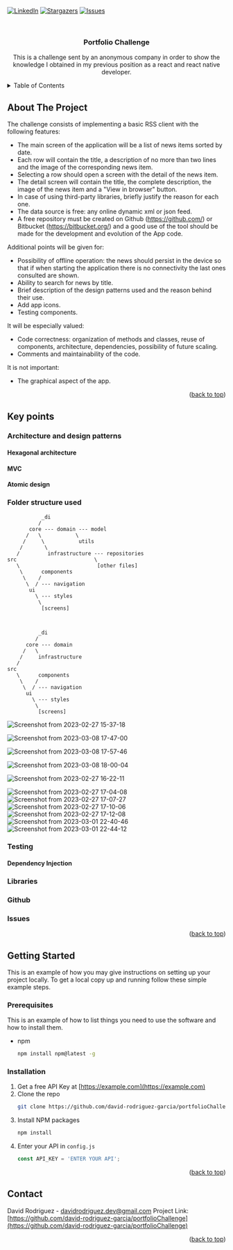 <a name="readme-top"></a>


[![LinkedIn][linkedin-shield]][linkedin-url]
[![Stargazers][stars-shield]][stars-url]
[![Issues][issues-shield]][issues-url]


<br />
<div align="center">
<h3 align="center">Portfolio Challenge</h3>

  <p align="center">
    This is a challenge sent by an anonymous company in order to show the knowledge I obtained in my previous position as a react and react native developer.
  </p>
</div>



<!-- TABLE OF CONTENTS -->
<details>
  <summary>Table of Contents</summary>
  <ol>
    <li>
      <a href="#about-the-project">About The Project</a>
    </li>
    <li>
      <a href="#key-points">Key points</a>  
      <ul>
        <li><a href="#architecture">Architecture and design patterns</a></li>
        <li><a href="#folder-structure">Folder structure</a></li>
        <li><a href="#testing">Testing</a></li>
        <ul>
          <li><a href="#dependency-injection">Dependency injection</a></li>
        </ul>
        <li><a href="#libraries">Libraries</a></li>
        <li><a href="#github">Github</a></li>
        <li><a href="#issues">Issues</a></li>
      </ul>
    </li>
    <li>
      <a href="#getting-started">Getting Started</a>
      <ul>
        <li><a href="#prerequisites">Prerequisites</a></li>
        <li><a href="#installation">Installation</a></li>
      </ul>
    </li>
    <li><a href="#contact">Contact</a></li>
  </ol>
</details>



<!-- ABOUT THE PROJECT -->
## About The Project

The challenge consists of implementing a basic RSS client with the following features:
- The main screen of the application will be a list of news items sorted by date.
- Each row will contain the title, a description of no more than two lines and the image of the corresponding news item.
- Selecting a row should open a screen with the detail of the news item.
- The detail screen will contain the title, the complete description, the image of the news item and a "View in browser" button.
- In case of using third-party libraries, briefly justify the reason for each one.
- The data source is free: any online dynamic xml or json feed.
- A free repository must be created on Github (https://github.com/) or Bitbucket (https://bitbucket.org/) and a good use of the tool should be made for the development and evolution of the App code.

Additional points will be given for:
- Possibility of offline operation: the news should persist in the device so that if when starting the application there is no connectivity the last ones consulted are shown.
- Ability to search for news by title.
- Brief description of the design patterns used and the reason behind their use.
- Add app icons.
- Testing components.

It will be especially valued:
- Code correctness: organization of methods and classes, reuse of components, architecture, dependencies, possibility of future scaling.
- Comments and maintainability of the code.

It is not important:
- The graphical aspect of the app.

<p align="right">(<a href="#readme-top">back to top</a>)</p>

## Key points

### Architecture and design patterns

#### Hexagonal architecture

#### MVC

#### Atomic design

### Folder structure used
               _di
              /
           core --- domain --- model
          /   \           \
         /     \           utils
        /       \
       /         infrastructure --- repositories
    src                         \
       \                         [other files]
        \      components
         \    /
          \  / --- navigation
           ui
             \ --- styles
              \
               [screens]



              _di
             /
          core --- domain
         /   \
        /     infrastructure
       /
    src
       \      components
        \    /
         \  / --- navigation
          ui
            \ --- styles
             \
              [screens]




![Screenshot from 2023-02-27 15-37-18](https://user-images.githubusercontent.com/71403641/221592650-9242c561-69a4-493d-aad2-65890e123a3d.png)

![Screenshot from 2023-03-08 17-47-00](https://user-images.githubusercontent.com/71403641/223776434-bb1a5637-3ad7-4ece-a7b6-16bb813cb7fb.png)

![Screenshot from 2023-03-08 17-57-46](https://user-images.githubusercontent.com/71403641/223785145-212a0448-9887-4d1c-be50-ea660694c671.png)

![Screenshot from 2023-03-08 18-00-04](https://user-images.githubusercontent.com/71403641/223786496-b3111ea3-4257-478e-84de-0dee5742bc17.png)

![Screenshot from 2023-02-27 16-22-11](https://user-images.githubusercontent.com/71403641/222272350-57f33bab-29a1-49ab-ad96-a9412caec35a.png)

![Screenshot from 2023-02-27 17-04-08](https://user-images.githubusercontent.com/71403641/222272368-a06f7707-5601-4bca-9fc3-c22310675056.png)
![Screenshot from 2023-02-27 17-07-27](https://user-images.githubusercontent.com/71403641/222272370-ad71493d-bf65-4ba7-af79-05d6d42ce139.png)
![Screenshot from 2023-02-27 17-10-06](https://user-images.githubusercontent.com/71403641/222272373-a17bb355-be63-4040-bc92-6a1403733df6.png)
![Screenshot from 2023-02-27 17-12-08](https://user-images.githubusercontent.com/71403641/222272377-b399edab-a63c-4f12-bb2c-22d27f6b75b6.png)
![Screenshot from 2023-03-01 22-40-46](https://user-images.githubusercontent.com/71403641/222272383-e150b2e0-d442-4837-ac4d-548bf1c54439.png)
![Screenshot from 2023-03-01 22-44-12](https://user-images.githubusercontent.com/71403641/222272384-23e08ba8-3861-46f0-9956-bb62b2bc3429.png)


### Testing

#### Dependency Injection

### Libraries

### Github

### Issues

<p align="right">(<a href="#readme-top">back to top</a>)</p>

<!-- GETTING STARTED -->
## Getting Started

This is an example of how you may give instructions on setting up your project locally.
To get a local copy up and running follow these simple example steps.

### Prerequisites

This is an example of how to list things you need to use the software and how to install them.
* npm
  ```sh
  npm install npm@latest -g
  ```

### Installation

1. Get a free API Key at [https://example.com](https://example.com)
2. Clone the repo
   ```sh
   git clone https://github.com/david-rodriguez-garcia/portfolioChallenge.git
   ```
3. Install NPM packages
   ```sh
   npm install
   ```
4. Enter your API in `config.js`
   ```js
   const API_KEY = 'ENTER YOUR API';
   ```

<p align="right">(<a href="#readme-top">back to top</a>)</p>


<!-- CONTACT -->
## Contact

David Rodriguez - davidrodriguez.dev@gmail.com
Project Link: [https://github.com/david-rodriguez-garcia/portfolioChallenge](https://github.com/david-rodriguez-garcia/portfolioChallenge)

<p align="right">(<a href="#readme-top">back to top</a>)</p>



<!-- MARKDOWN LINKS & IMAGES -->
<!-- https://www.markdownguide.org/basic-syntax/#reference-style-links -->
[stars-shield]: https://img.shields.io/github/stars/David-Rodriguez-Garcia/portfolioChallenge.svg?style=for-the-badge
[stars-url]: https://github.com/David-Rodriguez-Garcia/portfolioChallenge/stargazers
[issues-shield]: https://img.shields.io/github/issues/david-rodriguez-garcia/portfolioChallenge.svg?style=for-the-badge
[issues-url]: https://github.com/david-rodriguez-garcia/portfolioChallenge/issues
[linkedin-shield]: https://img.shields.io/badge/-LinkedIn-black.svg?style=for-the-badge&logo=linkedin&colorB=555
[linkedin-url]: https://linkedin.com/in/davirodr
[React.js]: https://img.shields.io/badge/React-20232A?style=for-the-badge&logo=react&logoColor=61DAFB
[React-url]: https://reactjs.org/

